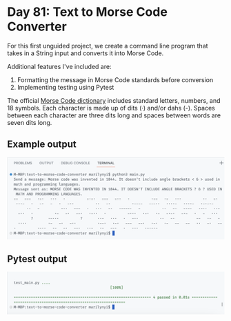 # Day 81: Text to Morse Code Converter

For this first unguided project, we create a command line program that takes in a String input and converts it into Morse Code.

Additional features I've included are:
1. Formatting the message in Morse Code standards before conversion
2. Implementing testing using Pytest

The official [Morse Code dictionary](https://en.wikipedia.org/wiki/Morse_code) includes standard letters, numbers, and 18 symbols. Each character is made up of dits (·) and/or dahs (-). Spaces between each character are three dits long and spaces between words are seven dits long.

## Example output

<img src="output.png" alt="morse code project output">

## Pytest output

<img src="pytest_output.png" alt="pytest output">